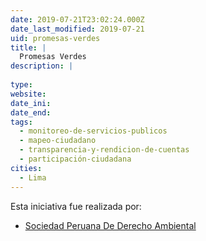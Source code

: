 ```yaml
---
date: 2019-07-21T23:02:24.000Z
date_last_modified: 2019-07-21
uid: promesas-verdes
title: |
  Promesas Verdes
description: |
  
type: 
website: 
date_ini: 
date_end: 
tags:
  - monitoreo-de-servicios-publicos
  - mapeo-ciudadano
  - transparencia-y-rendicion-de-cuentas
  - participación-ciudadana
cities: 
  - Lima
---
```


Esta iniciativa fue realizada por:

- [Sociedad Peruana De Derecho Ambiental](/organizaciones/sociedad-peruana-de-derecho-ambiental)
